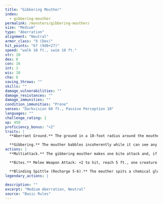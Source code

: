 ```yaml
---
title: "Gibbering Mouther"
index:
  - gibbering-mouther
permalink: /monsters/gibbering-mouther/
size: "Medium"
type: "Aberration"
alignment: "Neutral"
armor_class: "9 (Dex)"
hit_points: "67 (9d8+27)"
speed: "walk 10 ft., swim 10 ft."
str: 10
dex: 8
con: 16
int: 3
wis: 10
cha: 6
saving_throws: ""
skills: ""
damage_vulnerabilities: ""
damage_resistances: ""
damage_immunities: ""
condition_immunities: "Prone"
senses: "Darkvision 60 ft., Passive Perception 10"
languages: ""
challenge_rating: 2
xp: 450
proficiency_bonus: "+2"
traits: |
  **Aberrant Ground.** The ground in a 10-foot radius around the mouther is doughlike difficult terrain. Each creature that starts its turn in that area must succeed on a DC 10 Strength saving throw or have its speed reduced to 0 until the start of its next turn.

  **Gibbering.** The mouther babbles incoherently while it can see any creature and isn't incapacitated. Each creature that starts its turn within 20 feet of the mouther and can hear the gibbering must succeed on a DC 10 Wisdom saving throw. On a failure, the creature can't take reactions until the start of its next turn and rolls a d8 to determine what it does during its turn. On a 1 to 4, the creature does nothing. On a 5 or 6, the creature takes no action or bonus action and uses all its movement to move in a randomly determined direction. On a 7 or 8, the creature makes a melee attack against a randomly determined creature within its reach or does nothing if it can't make such an attack.
actions: |
  **Multiattack.** The gibbering mouther makes one bite attack and, if it can, uses its Blinding Spittle.

  **Bites.** Melee Weapon Attack: +2 to hit, reach 5 ft., one creature. Hit: 17 (5d6) piercing damage. If the target is Medium or smaller, it must succeed on a DC 10 Strength saving throw or be knocked prone. If the target is killed by this damage, it is absorbed into the mouther.

  **Blinding Spittle (Recharge 5-6).** The mouther spits a chemical glob at a point it can see within 15 feet of it. The glob explodes in a blinding flash of light on impact. Each creature within 5 feet of the flash must succeed on a DC 13 Dexterity saving throw or be blinded until the end of the mouther's next turn.  
legendary_actions: |
  
description: ""
excerpt: "Medium Aberration, Neutral"
source: "Basic Rules"
---
```

